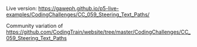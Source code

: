 Live version: https://gaweph.github.io/p5-live-examples/CodingChallenges/CC_059_Steering_Text_Paths/

Community variation of https://github.com/CodingTrain/website/tree/master/CodingChallenges/CC_059_Steering_Text_Paths